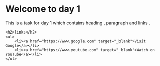 <!DOCTYPE html>
<html>
<head>
    <title>MY PAGE</title>
</head>
<body>
    <h1>Welcome to day 1</h1>
    <p>This is a task for day 1 which contains heading , paragraph and links .</p>

    <h2>links</h2>
    <ul>
        <li><a href="https://www.google.com" target="_blank">Visit Google</a></li>
        <li><a href="https://www.youtube.com" target="_blank">Watch on YouTube</a></li>
    </ul>
</body>
</html>
